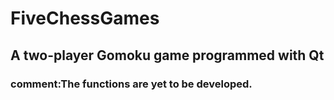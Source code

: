 # FiveChessGames

## A two-player Gomoku game programmed with Qt

### comment:The functions are yet to be developed.
